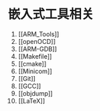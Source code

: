 # 嵌入式工具相关
1. [[ARM_Tools]]
2. [[openOCD]]
3. [[ARM-GDB]]
4. [[Makefile]]
5. [[cmake]]
6. [[Minicom]]
7. [[Git]]
8. [[GCC]]
9. [[objdump]]
10. [[LaTeX]]
